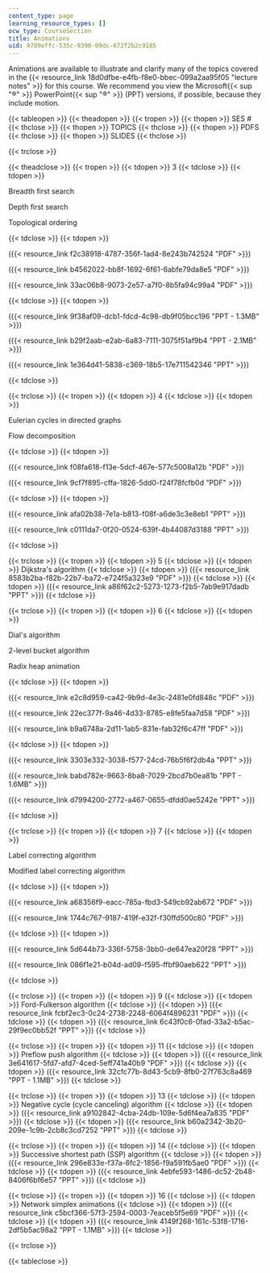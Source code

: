 ```yaml
---
content_type: page
learning_resource_types: []
ocw_type: CourseSection
title: Animations
uid: 9789effc-535c-9390-09dc-672f2b2c9185
---
```


Animations are available to illustrate and clarify many of the topics covered in the {{< resource_link 18d0dfbe-e4fb-f8e0-bbec-099a2aa95f05 "lecture notes" >}} for this course. We recommend you view the Microsoft{{< sup "®" >}} PowerPoint{{< sup "®" >}} (PPT) versions, if possible, because they include motion.

{{< tableopen >}}
{{< theadopen >}}
{{< tropen >}}
{{< thopen >}}
SES #
{{< thclose >}}
{{< thopen >}}
TOPICS
{{< thclose >}}
{{< thopen >}}
PDFS
{{< thclose >}}
{{< thopen >}}
SLIDES
{{< thclose >}}

{{< trclose >}}

{{< theadclose >}}
{{< tropen >}}
{{< tdopen >}}
3
{{< tdclose >}}
{{< tdopen >}}


Breadth first search

Depth first search

Topological ordering


{{< tdclose >}}
{{< tdopen >}}


({{< resource_link f2c38918-4787-356f-1ad4-8e243b742524 "PDF" >}})

({{< resource_link b4562022-bb8f-1692-6f61-6abfe79da8e5 "PDF" >}})

({{< resource_link 33ac06b8-9073-2e57-a7f0-8b5fa94c99a4 "PDF" >}})


{{< tdclose >}}
{{< tdopen >}}


({{< resource_link 9f38af09-dcb1-fdcd-4c98-db9f05bcc196 "PPT - 1.3MB" >}})

({{< resource_link b29f2aab-e2ab-6a83-7111-3075f51af9b4 "PPT - 2.1MB" >}})

({{< resource_link 1e364d41-5838-c369-18b5-17e711542346 "PPT" >}})


{{< tdclose >}}

{{< trclose >}}
{{< tropen >}}
{{< tdopen >}}
4
{{< tdclose >}}
{{< tdopen >}}


Eulerian cycles in directed graphs

Flow decomposition


{{< tdclose >}}
{{< tdopen >}}


({{< resource_link f08fa618-f13e-5dcf-467e-577c5008a12b "PDF" >}})

({{< resource_link 9cf7f895-cffa-1826-5dd0-f24f78fcfb0d "PDF" >}})


{{< tdclose >}}
{{< tdopen >}}


({{< resource_link afa02b38-7e1a-b813-f08f-a6de3c3e8eb1 "PPT" >}})

({{< resource_link c0111da7-0f20-0524-639f-4b44087d3188 "PPT" >}})


{{< tdclose >}}

{{< trclose >}}
{{< tropen >}}
{{< tdopen >}}
5
{{< tdclose >}}
{{< tdopen >}}
Dijkstra's algorithm
{{< tdclose >}}
{{< tdopen >}}
({{< resource_link 8583b2ba-f82b-22b7-ba72-e724f5a323e9 "PDF" >}})
{{< tdclose >}}
{{< tdopen >}}
({{< resource_link a86f62c2-5273-1273-f2b5-7ab9e917dadb "PPT" >}})
{{< tdclose >}}

{{< trclose >}}
{{< tropen >}}
{{< tdopen >}}
6
{{< tdclose >}}
{{< tdopen >}}


Dial's algorithm

2-level bucket algorithm

Radix heap animation


{{< tdclose >}}
{{< tdopen >}}


({{< resource_link e2c8d959-ca42-9b9d-4e3c-2481e0fd848c "PDF" >}})

({{< resource_link 22ec377f-9a46-4d33-8785-e8fe5faa7d58 "PDF" >}})

({{< resource_link b9a6748a-2d11-1ab5-831e-fab32f6c47ff "PDF" >}})


{{< tdclose >}}
{{< tdopen >}}


({{< resource_link 3303e332-3038-f577-24cd-76b5f6f2db4a "PPT" >}})

({{< resource_link babd782e-9663-8ba8-7029-2bcd7b0ea81b "PPT - 1.6MB" >}})

({{< resource_link d7994200-2772-a467-0655-dfdd0ae5242e "PPT" >}})


{{< tdclose >}}

{{< trclose >}}
{{< tropen >}}
{{< tdopen >}}
7
{{< tdclose >}}
{{< tdopen >}}


Label correcting algorithm

Modified label correcting algorithm


{{< tdclose >}}
{{< tdopen >}}


({{< resource_link a68356f9-eacc-785a-fbd3-549cb92ab672 "PDF" >}})

({{< resource_link 1744c767-9187-419f-e32f-f30ffd500c80 "PDF" >}})


{{< tdclose >}}
{{< tdopen >}}


({{< resource_link 5d644b73-336f-5758-3bb0-de647ea20f28 "PPT" >}})

({{< resource_link 086f1e21-b04d-ad09-f595-ffbf90aeb622 "PPT" >}})


{{< tdclose >}}

{{< trclose >}}
{{< tropen >}}
{{< tdopen >}}
9
{{< tdclose >}}
{{< tdopen >}}
Ford-Fulkerson algorithm
{{< tdclose >}}
{{< tdopen >}}
({{< resource_link fcbf2ec3-0c24-2738-2248-6064f4896231 "PDF" >}})
{{< tdclose >}}
{{< tdopen >}}
({{< resource_link 6c43f0c6-0fad-33a2-b5ac-29f9ec0bb52f "PPT" >}})
{{< tdclose >}}

{{< trclose >}}
{{< tropen >}}
{{< tdopen >}}
11
{{< tdclose >}}
{{< tdopen >}}
Preflow push algorithm
{{< tdclose >}}
{{< tdopen >}}
({{< resource_link 3e641617-5fd7-afd7-4ced-5eff741a40b9 "PDF" >}})
{{< tdclose >}}
{{< tdopen >}}
({{< resource_link 32cfc77b-8d43-5cb9-8fb0-27f763c8a469 "PPT - 1.1MB" >}})
{{< tdclose >}}

{{< trclose >}}
{{< tropen >}}
{{< tdopen >}}
13
{{< tdclose >}}
{{< tdopen >}}
Negative cycle (cycle canceling) algorithm
{{< tdclose >}}
{{< tdopen >}}
({{< resource_link a9102842-4cba-24db-109e-5d6f4ea7a835 "PDF" >}})
{{< tdclose >}}
{{< tdopen >}}
({{< resource_link b60a2342-3b20-209e-1c9b-2cb8c3cd7252 "PPT" >}})
{{< tdclose >}}

{{< trclose >}}
{{< tropen >}}
{{< tdopen >}}
14
{{< tdclose >}}
{{< tdopen >}}
Successive shortest path (SSP) algorithm
{{< tdclose >}}
{{< tdopen >}}
({{< resource_link 296e833e-f37a-6fc2-1856-f9a591fb5ae0 "PDF" >}})
{{< tdclose >}}
{{< tdopen >}}
({{< resource_link 4ebfe593-1486-dc52-2b48-8406f6bf6e57 "PPT" >}})
{{< tdclose >}}

{{< trclose >}}
{{< tropen >}}
{{< tdopen >}}
16
{{< tdclose >}}
{{< tdopen >}}
Network simplex animations
{{< tdclose >}}
{{< tdopen >}}
({{< resource_link c5bcf366-57f3-2594-0003-7eaceb5f5e69 "PDF" >}})
{{< tdclose >}}
{{< tdopen >}}
({{< resource_link 4149f268-161c-53f8-1716-2df5b5ac98a2 "PPT - 1.1MB" >}})
{{< tdclose >}}

{{< trclose >}}

{{< tableclose >}}